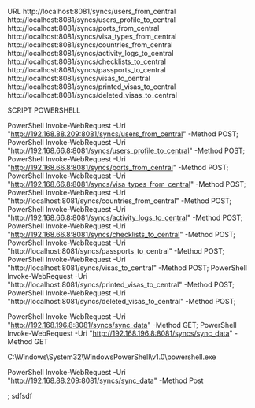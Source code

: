 URL
http://localhost:8081/syncs/users_from_central
http://localhost:8081/syncs/users_profile_to_central
http://localhost:8081/syncs/ports_from_central
http://localhost:8081/syncs/visa_types_from_central
http://localhost:8081/syncs/countries_from_central
http://localhost:8081/syncs/activity_logs_to_central
http://localhost:8081/syncs/checklists_to_central
http://localhost:8081/syncs/passports_to_central
http://localhost:8081/syncs/visas_to_central
http://localhost:8081/syncs/printed_visas_to_central
http://localhost:8081/syncs/deleted_visas_to_central




SCRIPT POWERSHELL

PowerShell Invoke-WebRequest -Uri "http://192.168.88.209:8081/syncs/users_from_central" -Method POST;
PowerShell Invoke-WebRequest -Uri "http://192.168.66.8:8081/syncs/users_profile_to_central" -Method POST;
PowerShell Invoke-WebRequest -Uri "http://192.168.66.8:8081/syncs/ports_from_central" -Method POST;
PowerShell Invoke-WebRequest -Uri "http://192.168.66.8:8081/syncs/visa_types_from_central" -Method POST;
PowerShell Invoke-WebRequest -Uri "http://localhost:8081/syncs/countries_from_central" -Method POST;
PowerShell Invoke-WebRequest -Uri "http://192.168.66.8:8081/syncs/activity_logs_to_central" -Method POST;
PowerShell Invoke-WebRequest -Uri "http://192.168.66.8:8081/syncs/checklists_to_central" -Method POST;
PowerShell Invoke-WebRequest -Uri "http://localhost:8081/syncs/passports_to_central" -Method POST;
PowerShell Invoke-WebRequest -Uri "http://localhost:8081/syncs/visas_to_central" -Method POST;
PowerShell Invoke-WebRequest -Uri "http://localhost:8081/syncs/printed_visas_to_central" -Method POST;
PowerShell Invoke-WebRequest -Uri "http://localhost:8081/syncs/deleted_visas_to_central" -Method POST;


PowerShell Invoke-WebRequest -Uri "http://192.168.196.8:8081/syncs/sync_data" -Method GET;
PowerShell Invoke-WebRequest -Uri "http://192.168.196.8:8081/syncs/sync_data" -Method GET


C:\Windows\System32\WindowsPowerShell\v1.0\powershell.exe

PowerShell Invoke-WebRequest -Uri "http://192.168.88.209:8081/syncs/sync_data" -Method Post


;
sdfsdf